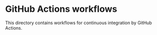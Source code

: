 # GitHub Actions workflows
This directory contains workflows for continuous integration by GitHub Actions.
